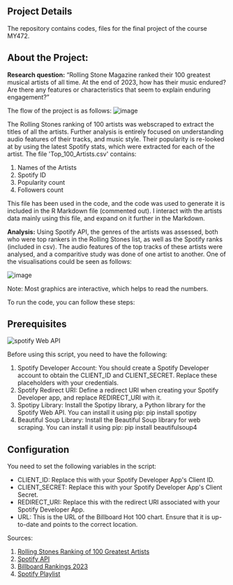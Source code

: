 Project Details 
--- 
The repository contains codes, files for the final project of the course MY472. 

## About the Project: 

**Research question:** “Rolling Stone Magazine ranked their 100 greatest musical artists of all time. At the end of 2023, how has their music endured? Are there any features or characteristics that seem to explain enduring engagement?”

The flow of the project is as follows: 
![image](https://github.com/RiyaChhikara/LSE-MSc-Projects/assets/115228191/6c306548-9c9c-4e28-8190-8bf08eb3fa1f)

The Rolling Stones ranking of 100 artists was webscraped to extract the titles of all the artists. Further analysis is entirely focused on understanding audio features of their tracks, and music style. Their popularity is re-looked at by using the latest Spotify stats, which were extracted for each of the artist. 
The file 'Top_100_Artists.csv' contains: 
1. Names of the Artists
2. Spotify ID
3. Popularity count
4. Followers count

This file has been used in the code, and the code was used to generate it is included in the R Markdown file (commented out). I interact with the artists data mainly using this file, and expand on it further in the Markdown.

**Analysis:**
Using Spotify API, the genres of the artists was assessed, both who were top rankers in the Rolling Stones list, as well as the Spotify ranks (included in csv). The audio features of the top tracks of these artists were analysed, and a comparitive study was done of one artist to another. One of the visualisations could be seen as follows: 


![image](https://github.com/RiyaChhikara/LSE-MSc-Projects/assets/115228191/4fb21ddd-dbd7-41b0-8d21-ad55877ba154)


Note: Most graphics are interactive, which helps to read the numbers. 

To run the code, you can follow these steps: 

## Prerequisites
![spotify Web API ](https://github.com/RiyaChhikara/API-Projects-/assets/115228191/b30df1e1-241e-4ad9-90f1-cce032f1a02b)

Before using this script, you need to have the following:
1. Spotify Developer Account: You should create a Spotify Developer account to obtain the CLIENT_ID and CLIENT_SECRET. Replace these placeholders with your credentials.
2. Spotify Redirect URI: Define a redirect URI when creating your Spotify Developer app, and replace REDIRECT_URI with it.
3. Spotipy Library: Install the Spotipy library, a Python library for the Spotify Web API. You can install it using pip:
  pip install spotipy
4. Beautiful Soup Library: Install the Beautiful Soup library for web scraping. You can install it using pip:
  pip install beautifulsoup4

## Configuration
You need to set the following variables in the script:

- CLIENT_ID: Replace this with your Spotify Developer App's Client ID.
- CLIENT_SECRET: Replace this with your Spotify Developer App's Client Secret.
- REDIRECT_URI: Replace this with the redirect URI associated with your Spotify Developer App.
- URL: This is the URL of the Billboard Hot 100 chart. Ensure that it is up-to-date and points to the correct location.

Sources: 
1. [Rolling Stones Ranking of 100 Greatest Artists](https://www.rollingstone.com/music/music-lists/100-greatest-artists-147446/the-rolling-stones-6-30731/)
2. [Spotify API](https://developer.spotify.com/documentation/web-api)
3. [Billboard Rankings 2023](https://www.billboard.com/charts/year-end/2023/top-artists/)
4. [Spotify Playlist](https://open.spotify.com/playlist/37i9dQZF1DX8YNmLOBjUmx?si=d5e16b95268c4826)
